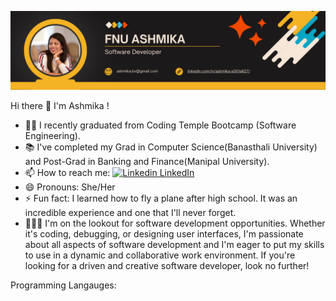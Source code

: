 ![alt text](https://github.com/FnuAshmika/FnuAshmika/blob/main/Fnu%20Ashmika%20(1).png)

Hi there <span class="wave">👋</span> I'm Ashmika !
  
- 👩‍🎓 I recently graduated from Coding Temple Bootcamp (Software Engineering).
- 📚 I've completed my Grad in Computer Science(Banasthali University) and Post-Grad in Banking and Finance(Manipal University).
- 📫 How to reach me: [![Linkedin](https://i.stack.imgur.com/gVE0j.png) LinkedIn](https://www.linkedin.com/in/ashmika-a351a627/)
- 😄 Pronouns: She/Her
-  ⚡ Fun fact: I learned how to fly a plane after high school. It was an incredible experience and one that I'll never forget.
- 👩🏻‍💻 I'm on the lookout for software development opportunities. Whether it's coding, debugging, or designing user interfaces, I'm passionate about all aspects of software development and I'm eager to put my skills to use in a dynamic and collaborative work environment. If you're looking for a driven and creative software developer, look no further!




Programming Langauges:

